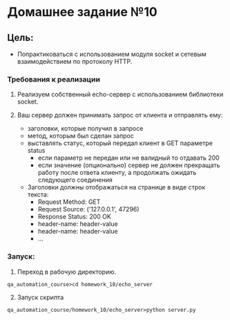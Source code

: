 Домашнее задание №10
=====

## Цель:
- Попрактиковаться с использованием модуля socket и сетевым взаимодействием по протоколу HTTP.

### Требования к реализации
1. Реализуем собственный echo-сервер с использованием библиотеки socket.

2. Ваш сервер должен принимать запрос от клиента и отправлять ему:
   - заголовки, которые получил в запросе
   - метод, которым был сделан запрос
   - выставлять статус, который передал клиент в GET параметре status
     - если параметр не передан или не валидный то отдавать 200
     - если значение (опционально) сервер не должен прекращать работу после ответа клиенту, а продолжать ожидать следующего соединения
   - Заголовки должны отображаться на странице в виде строк текста:
     - Request Method: GET
     - Request Source: ('127.0.0.1', 47296)
     - Response Status: 200 OK
     - header-name: header-value
     - header-name: header-value
     - ...

### Запуск:
1. Переход в рабочую директорию.
```shell script
qa_automation_course>cd homework_10/echo_server
```

2. Запуск скрипта
```shell script
qa_automation_course/homework_10/echo_server>python server.py
```
